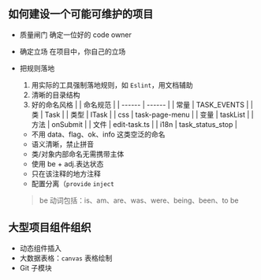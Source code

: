## 如何建设一个可能可维护的项目

- 质量闸门
  确定一位好的 code owner
- 确定立场
  在项目中，你自己的立场
- 把规则落地

  1. 用实际的工具强制落地规则，如 `Eslint`，用文档辅助
  2. 清晰的目录结构
  3. 好的命名风格
     | | 命名规范 |
     | ------ | ------ |
     | 常量 | TASK_EVENTS |
     | 类 | Task |
     | 类型 | ITask |
     | css | task-page-menu |
     | 变量 | taskList |
     | 方法 | onSubmit |
     | 文件 | edit-task.ts |
     | i18n | task_status_stop |

  - 不用 data、flag、ok、info 这类空泛的命名
  - 语义清晰，禁止拼音
  - 类/对象内部命名无需携带主体
  - 使用 be + adj.表达状态
  - 只在该注释的地方注释
  - 配置分离（`provide` `inject`

  > be 动词包括：is、am、are、was、were、being、been、to be

## 大型项目组件组织

- 动态组件插入
- 大数据表格：`canvas` 表格绘制
- Git 子模块
